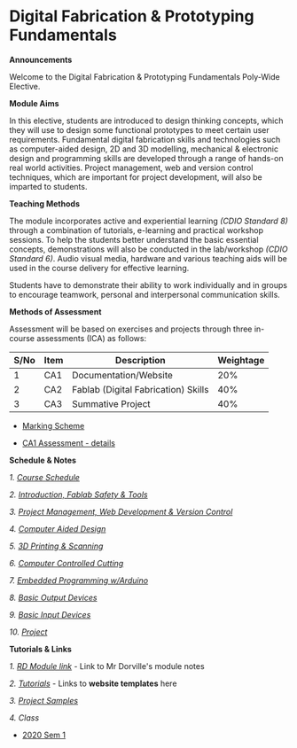 # Digital Fabrication & Prototyping Fundamentals
**Announcements**

Welcome to the Digital Fabrication & Prototyping Fundamentals Poly-Wide Elective.

**Module Aims**

In this elective, students are introduced to design thinking concepts, which they will use to design some functional prototypes to meet certain user requirements. Fundamental digital fabrication skills and technologies such as computer-aided design, 2D and 3D modelling, mechanical & electronic design and programming skills are developed through a range of hands-on real world activities. Project management, web and version control techniques, which are important for project development, will also be imparted to students.

**Teaching Methods**

The module incorporates active and experiential learning *(CDIO Standard 8)* through a combination of tutorials, e-learning and practical workshop sessions. To help the students better understand the basic essential concepts, demonstrations will also be conducted in the lab/workshop *(CDIO Standard 6)*. Audio visual media, hardware and various teaching aids will be used in the course delivery for effective learning. 

Students have to demonstrate their ability to work individually and in groups to encourage teamwork, personal and interpersonal communication skills. 

**Methods of Assessment**

Assessment will be based on exercises and projects through three in-course assessments (ICA) as follows:

|S/No |Item |Description |Weightage |
|-----|-----|------------|----------|
| 1	|CA1 |Documentation/Website	|20% |
| 2	|CA2 |Fablab (Digital Fabrication) Skills	|40% |
| 3	|CA3 |Summative Project	|40% |

- [Marking Scheme](files/EP1000_Marking_Scheme_21s.pdf)

- [CA1 Assessment - details](files/ep1000_assessment.pdf)

**Schedule & Notes**

*1. [Course Schedule](files/01-schedule.md)*

*2. [Introduction, Fablab Safety & Tools](files/02-intro_safety.md)*

*3. [Project Management, Web Development & Version Control](files/03-projmgmt.md)*

*4. [Computer Aided Design](files/04-cad.md)*

*5. [3D Printing & Scanning](files/05-3dprint.md)*

*6. [Computer Controlled Cutting](files/06-lasercutting.md)*

*7. [Embedded Programming w/Arduino](files/07-arduino.md)*

*8. [Basic Output Devices](files/07-arduino.md)*

*9. [Basic Input Devices](files/07-arduino.md)*

*10. [Project](files/08-project.md)*


**Tutorials & Links**

*1. [RD Module link](https://rdorville.github.io/EP1000/)* - Link to Mr Dorville's module notes

*2. [Tutorials](files/00-tutorials.md)* - Links to **website templates** here

*3. [Project Samples](http://academy.cba.mit.edu/classes/project_development/index.html)*

*4. Class*

- [2020 Sem 1](class/2020-S1/readme.md)

